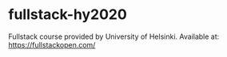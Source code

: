 # fullstack-hy2020
Fullstack course provided by University of Helsinki. Available at: https://fullstackopen.com/
